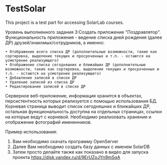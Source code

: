 # TestSolar
This project is a test part for accessing SolarLab courses.

Уровень выполненного задания 3:Создать приложение "Поздравлятор". Функциональность приложения - ведение списка дней рождения (далее ДР) друзей/знакомых/сотрудников, а именно:
    
    • Отображение всего списка ДР (дополнительные возможности, такие как сортировка, выделение текущих и просроченных и т.п. - остаются на усмотрение реализующего)  
    • Отображение списка сегодняшних и ближайших ДР (дополнительные возможности, такие как сортировка, выделение текущих и просроченных и т.п. - остаются на усмотрение реализующего)  
    • Добавление записей в список ДР
    • Удаление записей из списка ДР
    • Редактирование записей в списке ДР
Серверное веб-приложение, информация хранится в объектах, персистентность которых реализуется с помощью использования БД. Корневая страница выводит список сегодняшних и ближайших ДР, остальная функциональность доступна на отдельных страницах, ссылки на которые ведут с корневой. Необходимо реализовать хранение и отображение фотографий именинников.

Пример использования:
1. Вам необходимо скачать программу OpenServer
2. Далее Вам необходимо создать базу данных с именем SolarDB
3. Затем просто делайте также как показано в видео для запуска проекта
https://disk.yandex.ru/d/9ErUZoJYn9mSqA

